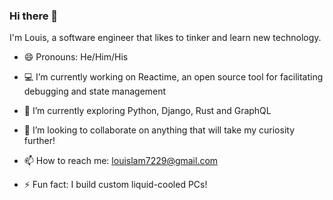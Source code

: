 ### Hi there 👋

I'm Louis, a software engineer that likes to tinker and learn new technology.
- 😄 Pronouns: He/Him/His

- 💻 I’m currently working on Reactime, an open source tool for facilitating debugging and state management
- 🔭 I’m currently exploring Python, Django, Rust and GraphQL


- 👯 I’m looking to collaborate on anything that will take my curiosity further!
- 📫 How to reach me: louislam7229@gmail.com

- ⚡ Fun fact: I build custom liquid-cooled PCs!


<!--
**llam722/llam722** is a ✨ _special_ ✨ repository because its `README.md` (this file) appears on your GitHub profile.

Here are some ideas to get you started:

- 🤔 I’m looking for help with ...
- 💬 Ask me about ...

-->
